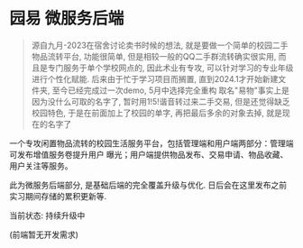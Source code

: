 # 园易 微服务后端

> 源自九月-2023在宿舍讨论卖书时候的想法, 就是要做一个简单的校园二手物品流转平台, 功能很简单, 但是相较一般的QQ二手群流转确实很实用, 而且是专门服务于单个学校网点的, 因此术业有专攻,
> 可以针对学习的专业年级进行个性化赋能.
> 后来由于忙于学习项目而搁置, 直到2024.1才开始新建文件夹, 至今已经完成过一次demo, 5月中选择完全重构
> 取名"易物"事实上是因为没什么可取的名字了, 暂时用1!5!谐音转过来二手交易, 但是还觉得缺乏校园特色, 于是在前面加上了校园的单字, 再把最后多余的对象去掉, 就是现在的名字了


一个专攻闲置物品流转的校园生活服务平台，包括管理端和用户端两部分：管理端可发布增值服务卷提升用户
曝光；用户端提供物品发布、交易申请、物品收藏、用户关注等服务。

此为微服务后端部分, 是基础后端的完全覆盖升级与优化. 日后会在这里发布之前实习期间存储的累积更新等.

当前状态: 持续升级中

(前端暂无开发需求)


